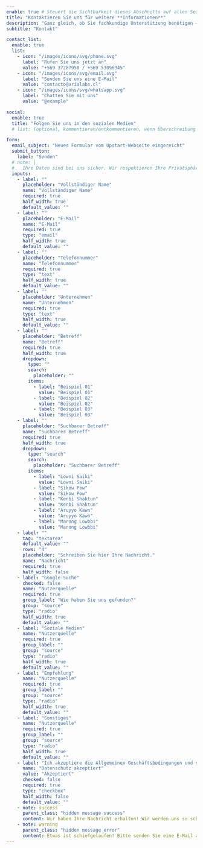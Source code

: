 ```yaml
---
enable: true # Steuert die Sichtbarkeit dieses Abschnitts auf allen Seiten, auf denen er verwendet wird
title: "Kontaktieren Sie uns für weitere **Informationen**"
description: "Ganz gleich, ob Sie fachkundige Unterstützung benötigen – unser Team ist bereit, Sie bei jedem Schritt zu unterstützen."
subtitle: "Kontakt"

contact_list:
  enable: true
  list:
    - icon: "/images/icons/svg/phone.svg"
      label: "Rufen Sie uns jetzt an"
      value: "+569 37287950 / +569 53096945"
    - icon: "/images/icons/svg/email.svg"
      label: "Senden Sie uns eine E-Mail"
      value: "contacto@arialabs.cl"
    - icon: "/images/icons/svg/whatsapp.svg"
      label: "Chatten Sie mit uns"
      value: "@example"

social:
  enable: true
  title: "Folgen Sie uns in den sozialen Medien"
  # list: (optional, kommentieren/entkommentieren, wenn Überschreibung erforderlich ist)

form:
  email_subject: "Neues Formular vom Upstart-Webseite eingereicht"
  submit_button:
    label: "Senden"
  # note: |
  #   Ihre Daten sind bei uns sicher. Wir respektieren Ihre Privatsphäre und geben Ihre Informationen niemals weiter. <br /> Lesen Sie unsere [Datenschutzerklärung](/privacy-policy/).
  inputs:
    - label: ""
      placeholder: "Vollständiger Name"
      name: "Vollständiger Name"
      required: true
      half_width: true
      default_value: ""
    - label: ""
      placeholder: "E-Mail"
      name: "E-Mail"
      required: true
      type: "email"
      half_width: true
      default_value: ""
    - label: ""
      placeholder: "Telefonnummer"
      name: "Telefonnummer"
      required: true
      type: "text"
      half_width: true
      default_value: ""
    - label: ""
      placeholder: "Unternehmen"
      name: "Unternehmen"
      required: true
      type: "text"
      half_width: true
      default_value: ""
    - label: ""
      placeholder: "Betreff"
      name: "Betreff"
      required: true
      half_width: true
      dropdown:
        type: ""
        search:
          placeholder: ""
        items:
          - label: "Beispiel 01"
            value: "Beispiel 01"
          - label: "Beispiel 02"
            value: "Beispiel 02"
          - label: "Beispiel 03"
            value: "Beispiel 03"
    - label: ""
      placeholder: "Suchbarer Betreff"
      name: "Suchbarer Betreff"
      required: true
      half_width: true
      dropdown:
        type: "search"
        search:
          placeholder: "Suchbarer Betreff"
        items:
          - label: "Lowni Saiki"
            value: "Lowni Saiki"
          - label: "Sikow Pow"
            value: "Sikow Pow"
          - label: "Kenbi Shaktun"
            value: "Kenbi Shaktun"
          - label: "Aruyyo Kawn"
            value: "Aruyyo Kawn"
          - label: "Marong Lowbbi"
            value: "Marong Lowbbi"
    - label: ""
      tag: "textarea"
      default_value: ""
      rows: "4"
      placeholder: "Schreiben Sie hier Ihre Nachricht."
      name: "Nachricht"
      required: true
      half_width: false
    - label: "Google-Suche"
      checked: false
      name: "Nutzerquelle"
      required: true
      group_label: "Wie haben Sie uns gefunden?"
      group: "source"
      type: "radio"
      half_width: true
      default_value: ""
    - label: "Soziale Medien"
      name: "Nutzerquelle"
      required: true
      group_label: ""
      group: "source"
      type: "radio"
      half_width: true
      default_value: ""
    - label: "Empfehlung"
      name: "Nutzerquelle"
      required: true
      group_label: ""
      group: "source"
      type: "radio"
      half_width: true
      default_value: ""
    - label: "Sonstiges"
      name: "Nutzerquelle"
      required: true
      group_label: ""
      group: "source"
      type: "radio"
      half_width: true
      default_value: ""
    - label: "Ich akzeptiere die Allgemeinen Geschäftsbedingungen und die [Datenschutzerklärung](/contact/)."
      name: "Datenschutz akzeptiert"
      value: "Akzeptiert"
      checked: false
      required: true
      type: "checkbox"
      half_width: false
      default_value: ""
    - note: success
      parent_class: "hidden message success"
      content: Wir haben Ihre Nachricht erhalten! Wir werden uns so schnell wie möglich bei Ihnen melden.
    - note: warning
      parent_class: "hidden message error"
      content: Etwas ist schiefgelaufen! Bitte senden Sie eine E-Mail an [upstart-astro-theme@gmail.com](mailto:upstart-astro-theme@gmail.com), um ein Ticket zu erstellen.
---
```

